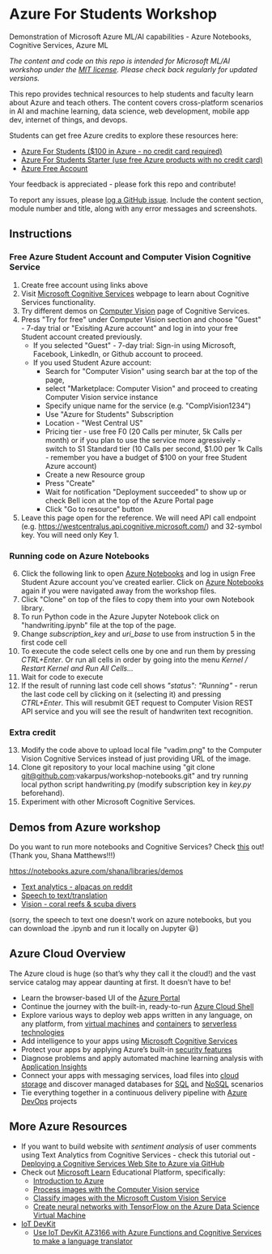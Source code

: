 # Azure For Students Workshop
Demonstration of Microsoft Azure ML/AI capabilities - Azure Notebooks, Cognitive Services, Azure ML

*The content and code on this repo is intended for Microsoft ML/AI workshop under the [MIT license](LICENSE). Please check back regularly for updated versions.*

This repo provides technical resources to help students and faculty learn about Azure and teach others. The content covers cross-platform scenarios in AI and machine learning, data science, web development, mobile app dev, internet of things, and devops.

Students can get free Azure credits to explore these resources here:

* [Azure For Students ($100 in Azure - no credit card required)](https://azure.microsoft.com/en-us/free/students/?WT.mc_id=workshop-github-vakarpus)
* [Azure For Students Starter (use free Azure products with no credit card)](https://azure.microsoft.com/en-us/free/students-starter-faq/?WT.mc_id=workshop-github-vakarpus)
* [Azure Free Account](https://azure.microsoft.com/en-us/free/?WT.mc_id=workshop-github-vakarpus)

Your feedback is appreciated - please fork this repo and contribute!

To report any issues, please [log a GitHub issue](https://github.com/vakarpus/workshop-notebooks/issues). Include the content section, module number and title, along with any error messages and screenshots.

## Instructions
### Free Azure Student Account and Computer Vision Cognitive Service
1. Create free account using links above
2. Visit [Microsoft Cognitive Services](https://azure.microsoft.com/services/cognitive-services/?WT.mc_id=workshop-github-vakarpus) webpage to learn about Cognitive Services functionality.
3. Try different demos on [Computer Vision](https://azure.microsoft.com/services/cognitive-services/directory/vision/?WT.mc_id=workshop-github-vakarpus) page of Cognitive Services.
4. Press "Try for free" under Computer Vision section and choose "Guest" - 7-day trial or "Exis*i*ting Azure account" and log in into your free Student account created previously.
    * If you selected "Guest" - 7-day trial: Sign-in using Microsoft, Facebook, LinkedIn, or Github account to proceed.
    * If you used Student Azure account: 
        * Search for "Computer Vision" using search bar at the top of the page, 
        * select "Marketplace: Computer Vision" and proceed to creating Computer Vision service instance
        * Specify unique name for the service (e.g. "CompVision1234")
        * Use "Azure for Students" Subscription
        * Location - "West Central US"
        * Pricing tier - use free F0 (20 Calls per minuter, 5k Calls per month) or if you plan to use the service more agressively - switch to S1 Standard tier (10 Calls per second, $1.00 per 1k Calls - remember you have a budget of $100 on your free Student Azure account)
        * Create a new Resource group
        * Press "Create"
        * Wait for notification "Deployment succeeded" to show up or check Bell icon at the top of the Azure Portal page
        * Click "Go to resource" button
5. Leave this page open for the reference. We will need API call endpoint (e.g. https://westcentralus.api.cognitive.microsoft.com/) and 32-symbol key. You will need only Key 1.

### Running code on Azure Notebooks
6. Click the following link to open [Azure Notebooks](https://notebooks.azure.com/Vadi/libraries/Workshop/?WT.mc_id=workshop-github-vakarpus) and log in usign Free Student Azure account you've created earlier. Click on [Azure Notebooks](https://notebooks.azure.com/Vadi/libraries/Workshop/?WT.mc_id=workshop-github-vakarpus) again if you were navigated away from the workshop files. 
7. Click "Clone" on top of the files to copy them into your own Notebook library.
8. To run Python code in the Azure Jupyter Notebook click on "handwriting.ipynb" file at the top of the page.
9. Change *subscription_key* and *uri_base* to use from instruction 5 in the first code cell
10. To execute the code select cells one by one and run them by pressing *CTRL+Enter*. Or run all cells in order by going into the menu *Kernel / Restart Kernel and Run All Cells...*
11. Wait for code to execute
12. If the result of running last code cell shows *"status": "Running"* - rerun the last code cell by clicking on it (selecting it) and pressing *CTRL+Enter*. This will resubmit GET request to Computer Vision REST API service and you will see the result of handwriten text recognition.

### Extra credit
13. Modify the code above to upload local file "vadim.png" to the Computer Vision Cognitive Services instead of just providing URL of the image.
14. Clone git repository to your local machine using "git clone git@github.com:vakarpus/workshop-notebooks.git" and try running local python script handwriting.py (modify subscription key in *key.py* beforehand).
15. Experiment with other Microsoft Cognitive Services.
 

## Demos from Azure workshop
Do you want to run more notebooks and Cognitive Services? Check [this](https://notebooks.azure.com/shana/libraries/demos) out! (Thank you, Shana Matthews!!!)

https://notebooks.azure.com/shana/libraries/demos
- [Text analytics - alpacas on reddit](https://notebooks.azure.com/shana/libraries/demos/html/cogservices_textanalytics.ipynb)
- [Speech to text/translation](https://notebooks.azure.com/shana/libraries/demos/html/cogservices_translate.ipynb)
- [Vision - coral reefs & scuba divers](https://notebooks.azure.com/shana/libraries/demos/html/cogservices_vision.ipynb)

(sorry, the speech to text one doesn't work on azure notebooks, but you can download the .ipynb and run it locally on Jupyter 😃)


## Azure Cloud Overview
The Azure cloud is huge (so that’s why they call it the cloud!) and the vast service catalog may appear daunting at first. It doesn’t have to be!

- Learn the browser-based UI of the [Azure Portal](https://azure.microsoft.com/features/azure-portal/?WT.mc_id=workshop-github-vakarpus)
- Continue the journey with the built-in, ready-to-run [Azure Cloud Shell](https://azure.microsoft.com/features/cloud-shell/?WT.mc_id=workshop-github-vakarpus)
- Explore various ways to deploy web apps written in any language, on any platform, from [virtual machines](https://azure.microsoft.com/services/virtual-machines/?WT.mc_id=workshop-github-vakarpus) and [containers](https://azure.microsoft.com/free/kubernetes-service/search/?WT.mc_id=workshop-github-vakarpus) to [serverless technologies](https://azure.microsoft.com/services/functions/?WT.mc_id=workshop-github-vakarpus)
- Add intelligence to your apps using [Microsoft Cognitive Services](https://azure.microsoft.com/services/cognitive-services/?WT.mc_id=workshop-github-vakarpus)
- Protect your apps by applying Azure’s built-in [security features](https://azure.microsoft.com/services/security-center/?WT.mc_id=workshop-github-vakarpus)
- Diagnose problems and apply automated machine learning analysis with [Application Insights](https://docs.microsoft.com/azure/application-insights/app-insights-overview/?WT.mc_id=workshop-github-vakarpus) 
- Connect your apps with messaging services, load files into [cloud storage](https://azure.microsoft.com/free/storage/?WT.mc_id=workshop-github-vakarpus) and discover managed databases for [SQL](https://azure.microsoft.com/free/sql-database/search/?WT.mc_id=workshop-github-vakarpus) and [NoSQL](https://azure.microsoft.com/free/cosmos-db/search/?WT.mc_id=workshop-github-vakarpus) scenarios
- Tie everything together in a continuous delivery pipeline with [Azure DevOps](https://azure.microsoft.com/services/devops/?WT.mc_id=workshop-github-vakarpus) projects

## More Azure Resources

- If you want to build website with *sentiment analysis* of user comments using Text Analytics from Cognitive Services - check this tutorial out -  [Deploying a Cognitive Services Web Site to Azure via GitHub](https://github.com/Microsoft/computerscience/blob/master/Labs/Web%20Development/Azure%20Web%20Apps%20and%20GitHub/Deploying%20a%20Cognitive%20Services%20Web%20Site%20to%20Azure%20via%20GitHub.md)
- Check out [Microsoft Learn](https://docs.microsoft.com/en-us/learn/?WT.mc_id=workshop-github-vakarpus) Educational Platform, specifically:
    - [Introduction to Azure](https://docs.microsoft.com/en-us/learn/modules/welcome-to-azure/index?WT.mc_id=workshop-github-vakarpus)
    - [Process images with the Computer Vision service](https://docs.microsoft.com/en-us/learn/modules/create-computer-vision-service-to-classify-images/index?WT.mc_id=workshop-github-vakarpus)
    - [Classify images with the Microsoft Custom Vision Service](https://docs.microsoft.com/en-us/learn/modules/classify-images-with-custom-vision-service/index?WT.mc_id=workshop-github-vakarpus)
    - [Create neural networks with TensorFlow on the Azure Data Science Virtual Machine](https://docs.microsoft.com/en-us/learn/modules/create-neural-network-with-dsvm/index?WT.mc_id=workshop-github-vakarpus)
- [IoT DevKit](https://microsoft.github.io/azure-iot-developer-kit/?WT.mc_id=workshop-github-vakarpus) 
    - [Use IoT DevKit AZ3166 with Azure Functions and Cognitive Services to make a language translator](https://github.com/Microsoft/vscode-iot-workbench/blob/master/docs/iot-devkit/devkit-translator.md)
